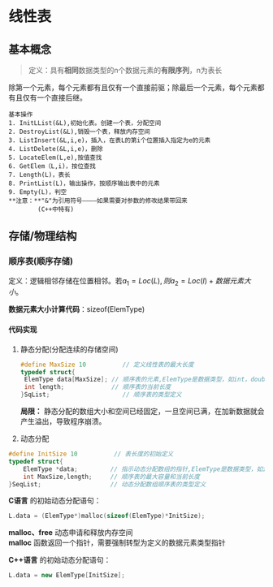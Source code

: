 # 线性表

## 基本概念

> 定义：具有**相同**数据类型的n个数据元素的**有限序列**，n为表长

除第一个元素，每个元素都有且仅有一个直接前驱；除最后一个元素，每个元素都有且仅有一个直接后继。

```Txt
基本操作
1. InitLList(&L),初始化表。创建一个表，分配空间
2. DestroyList(&L),销毁一个表，释放内存空间
3. ListInsert(&L,i,e)，插入，在表L的第i个位置插入指定为e的元素
4. ListDelete(&L,i,e)，删除
5. LocateElem(L,e),按值查找
6. GetElem（L,i)，按位查找
7. Length(L)，表长
8. PrintList(L)，输出操作，按顺序输出表中的元素
9. Empty(L)，判空
**注意：**"&"为引用符号————如果需要对参数的修改结果带回来
        (C++中特有)
```

## 存储/物理结构

### 顺序表(顺序存储)

定义：逻辑相邻存储在位置相邻。若$a_1=Loc(L),则a_2=Loc(l)+数据元素大小$。

**数据元素大小计算代码**：sizeof(ElemType)  

#### 代码实现

1. 静态分配(分配连续的存储空间)

    ```C
    #define MaxSize 10          // 定义线性表的最大长度
    typedef struct{
     ElemType data[MaxSize]; // 顺序表的元素,ElemType是数据类型，如int，double等
     int length;             // 顺序表的当前长度
    }SqList;                    // 顺序表的类型定义
    ```

    **局限：** 静态分配的数组大小和空间已经固定，一旦空间已满，在加新数据就会产生溢出，导致程序崩溃。

2. 动态分配

```C
#define InitSize 10          // 表长度的初始定义
typedef struct{
    ElemType *data;         // 指示动态分配数组的指针,ElemType是数据类型，如int，double等
    int MaxSize,length;     // 顺序表的最大容量和当前长度
}SeqList;                   // 动态分配数组顺序表的类型定义
```

**C语言** 的初始动态分配语句：

```C  
L.data = (ElemType*)malloc(sizeof(ElemType)*InitSize);
```

**malloc、free** 动态申请和释放内存空间  
**malloc** 函数返回一个指针，需要强制转型为定义的数据元素类型指针

**C++语言** 的初始动态分配语句：  

```C++
L.data = new ElemType[InitSize];
```
